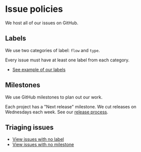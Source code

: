 # Issue policies

We host all of our issues on GitHub.

## Labels

We use two categories of label: `flow` and `type`.

Every issue must have at least one label from each category.

- [See example of our labels](https://github.com/material-motion/material-motion-team/labels)

## Milestones

We use GitHub milestones to plan out our work.

Each project has a "Next release" milestone. We cut releases on Wednesdays each week. See our [release process](https://material-motion.gitbooks.io/material-motion-team/content/release_process/).

## Triaging issues

- [View issues with no label](https://github.com/issues?utf8=%E2%9C%93&q=user%3Amaterial-motion+is%3Aopen+no%3Alabel)
- [View issues with no milestone](https://github.com/issues?utf8=%E2%9C%93&q=user%3Amaterial-motion+is%3Aopen+no%3Amilestone)
